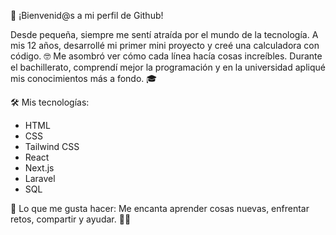👋 ¡Bienvenid@s a mi perfil de Github!

Desde pequeña, siempre me sentí atraída por el mundo de la tecnología. A mis 12 años, desarrollé mi primer mini proyecto y creé una calculadora
con código. 🤓 Me asombró ver cómo cada línea hacía cosas increíbles. Durante el bachillerato, comprendí mejor la programación y en la 
universidad apliqué mis conocimientos más a fondo. 🎓

🛠️ Mis tecnologías:
   * HTML
   * CSS
   * Tailwind CSS
   * React
   * Next.js
   * Laravel
   * SQL

💖 Lo que me gusta hacer:
Me encanta aprender cosas nuevas, enfrentar retos, compartir y ayudar. 🚀🌟






